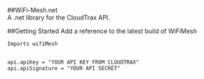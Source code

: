 ##WiFi-Mesh.net  
A .net library for the CloudTrax API.

##Getting Started
Add a reference to the latest build of WiFiMesh  

	Imports wifiMesh


	api.apiKey = "YOUR API KEY FROM CLOUDTRAX"
	api.apiSignature = "YOUR API SECRET"

	